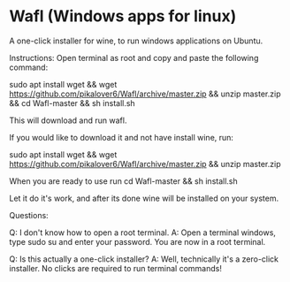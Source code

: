 # Wafl (Windows apps for linux)
A one-click installer for wine, to run windows applications on Ubuntu.

Instructions: Open terminal as root and copy and paste the following command: 

sudo apt install wget && wget https://github.com/pikalover6/Wafl/archive/master.zip && unzip master.zip && cd Wafl-master && sh install.sh

This will download and run wafl.

If you would like to download it and not have install wine, run:

sudo apt install wget && wget https://github.com/pikalover6/Wafl/archive/master.zip && unzip master.zip

When you are ready to use run cd Wafl-master && sh install.sh

Let it do  it's work, and after its done wine will be installed on your system.

Questions:

Q: I don't know how to open a root terminal.
A: Open a terminal windows, type sudo su and enter your password. You are now in a root terminal.

Q: Is this actually a one-click installer?
A: Well, technically it's a zero-click installer. No clicks are required to run terminal commands!
